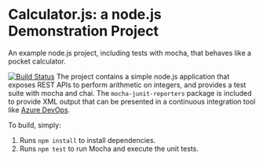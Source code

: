 Calculator.js: a node.js Demonstration Project
==============================================
An example node.js project, including tests with mocha, that behaves like
a pocket calculator.

[![Build Status](https://appcrafting.visualstudio.com/Integrating%20External%20Source%20Control%20with%20Azure%20Pipelines/_apis/build/status/daveops1.calculator?branchName=master)](https://appcrafting.visualstudio.com/Integrating%20External%20Source%20Control%20with%20Azure%20Pipelines/_build/latest?definitionId=7&branchName=master)
The project contains a simple node.js application that exposes REST APIs
to perform arithmetic on integers, and provides a test suite with mocha
and chai.  The `mocha-junit-reporters` package is included to provide XML
output that can be presented in a continuous integration tool like
[Azure DevOps](https://azure.com/devops).

To build, simply:

1. Runs `npm install` to install dependencies.
2. Runs `npm test` to run Mocha and execute the unit tests.

